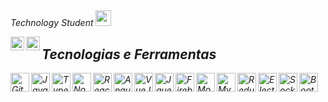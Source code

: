 ##

<p><em> Technology Student <img src="https://media2.giphy.com/media/SUEN0j6R09jeEriEWr/giphy.gif?cid=ecf05e47f4f5jrf5a45vtjw830ten75mii34yk8rc7h099mv&rid=giphy.gif" width="25"></br>

<a title="Linkedin" href="https://www.linkedin.com/in/guilhermee-santos/"><img align="left" alt="Guilherme Linkedin" width="22px" target="_blank" src="https://cdn-icons-png.flaticon.com/512/174/174857.png" /></a>
<a title="Email" href = "mailto:contato@guilhermesantosmj"><img align="left" alt="Guilherme Email" width="22px" target="_blank" src="https://cdn.jsdelivr.net/gh/devicons/devicon@latest/icons/google/google-plain.svg" /></a>

##

## Tecnologias e Ferramentas

<div>

  <img align="left" width="30px" title="Git" alt="Git" src="https://cdn.jsdelivr.net/gh/devicons/devicon@latest/icons/git/git-plain.svg" />
  <img align="left" width="30px" title="JavaScript" alt="JavaScript" src="https://cdn.jsdelivr.net/gh/devicons/devicon@latest/icons/javascript/javascript-plain.svg" />
  <img align="left" width="30px" title="TypeScript" alt="TypeScript" src="https://cdn.jsdelivr.net/gh/devicons/devicon@latest/icons/typescript/typescript-original.svg" />
  <img align="left" width="30px" title="NodeJS" alt="NodeJS" src="https://cdn.jsdelivr.net/gh/devicons/devicon@latest/icons/nodejs/nodejs-original.svg" />
  <img align="left" width="30px" title="React" alt="React" src="https://cdn.jsdelivr.net/gh/devicons/devicon@latest/icons/react/react-original.svg" />
  <img align="left" width="30px" title="Angular" alt="Angular" src="https://cdn.jsdelivr.net/gh/devicons/devicon@latest/icons/angular/angular-original.svg" />
  <img align="left" width="30px" title="VueJS" alt="VueJS" src="https://cdn.jsdelivr.net/gh/devicons/devicon@latest/icons/vuejs/vuejs-original.svg" />  
  <img align="left" width="30px" title="Jquery" alt="Jquery" src="https://cdn.jsdelivr.net/gh/devicons/devicon@latest/icons/jquery/jquery-original.svg" />
  <img align="left" width="30px" title="Firebase" alt="Firebase" src="https://cdn.jsdelivr.net/gh/devicons/devicon@latest/icons/firebase/firebase-original.svg" />
  <img align="left" width="30px" title="MongoDB" alt="MongoDB" src="https://cdn.jsdelivr.net/gh/devicons/devicon@latest/icons/mongodb/mongodb-original.svg" />
  <img align="left" width="30px" title="MySQL" alt="MySQL" src="https://cdn.jsdelivr.net/gh/devicons/devicon@latest/icons/mysql/mysql-original.svg" />
  <img align="left" width="30px" title="Redux" alt="Redux" src="https://cdn.jsdelivr.net/gh/devicons/devicon@latest/icons/redux/redux-original.svg" />
  <img align="left" width="30px" title="Electron" alt="Electron" src="https://cdn.jsdelivr.net/gh/devicons/devicon@latest/icons/electron/electron-original.svg" />
  <img align="left" width="30px" title="Socket" alt="Socket" src="https://cdn.jsdelivr.net/gh/devicons/devicon@latest/icons/socketio/socketio-original.svg" />
  <img align="left" width="30px" title="Bootstrap" alt="BootStrap" src="https://cdn.jsdelivr.net/gh/devicons/devicon@latest/icons/bootstrap/bootstrap-original.svg" />
  
</div>
